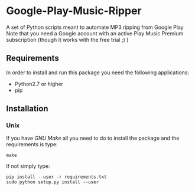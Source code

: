 # Google-Play-Music-Ripper
A set of Python scripts meant to automate MP3 ripping from Google Play
Note that you need a Google account with an active Play Music Premium subscription (though it works with the free trial ;) )

## Requirements
In order to install and run this package you need the following applications:
- Python2.7 or higher
- pip

## Installation
### Unix
If you have *GNU Make* all you need to do to install the package and the requirements is type:
```
make
```
If not simply type:
```
pip install --user -r requirements.txt
sudo python setup.py install --user
```
